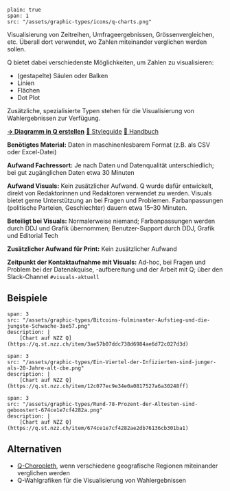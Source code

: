 ```image
plain: true
span: 1
src: "/assets/graphic-types/icons/q-charts.png"
```

Visualisierung von Zeitreihen, Umfrageergebnissen, Grössenvergleichen, etc. Überall dort verwendet, wo Zahlen miteinander verglichen werden sollen.

Q bietet dabei verschiedenste Möglichkeiten, um Zahlen zu visualisieren:
- (gestapelte) Säulen oder Balken
- Linien
- Flächen
- Dot Plot

Zusätzliche, spezialisierte Typen stehen für die Visualisierung von Wahlergebnissen zur Verfügung.

[**→ Diagramm in Q erstellen**](https://q.st.nzz.ch/editor/chart)
[📖 Styleguide](/basic-charts)
[🦮 Handbuch](https://wiki.nzzmg.ch/confluence/display/RED/Handbuch+Toolbox+Q#HandbuchToolboxQ-EinneuesDiagrammerstellen)

**Benötigtes Material:**  Daten in maschinenlesbarem Format (z.B. als CSV oder Excel-Datei)

**Aufwand Fachressort:** Je nach Daten und Datenqualität unterschiedlich; bei gut zugänglichen Daten etwa 30 Minuten

**Aufwand Visuals:** Kein zusätzlicher Aufwand. 
Q wurde dafür entwickelt, direkt von Redaktorinnen und Redaktoren verwendet zu werden. Visuals bietet gerne Unterstützung an bei Fragen und Problemen.
Farbanpassungen (politische Parteien, Geschlechter) dauern etwa 15–30 Minuten.

**Beteiligt bei Visuals:** Normalerweise niemand; Farbanpassungen werden durch DDJ und Grafik übernommen; Benutzer-Support durch DDJ, Grafik und Editorial Tech

**Zusätzlicher Aufwand für Print:** Kein zusätzlicher Aufwand

**Zeitpunkt der Kontaktaufnahme mit Visuals:** Ad-hoc, bei Fragen und Problem bei der Datenakquise, -aufbereitung und der Arbeit mit Q; über den Slack-Channel `#visuals-aktuell`

## Beispiele
```image
span: 3
src: "/assets/graphic-types/Bitcoins-fulminanter-Aufstieg-und-die-jungste-Schwache-3ae57.png"
description: |
	[Chart auf NZZ Q](https://q.st.nzz.ch/item/3ae57b07ddc738d6984ae6d72c027d3d)
```

```image
span: 3
src: "/assets/graphic-types/Ein-Viertel-der-Infizierten-sind-junger-als-20-Jahre-alt-cbe.png"
description: |
	[Chart auf NZZ Q](https://q.st.nzz.ch/item/12c077ec9e34e0a0817527a6a30248ff)
```

```image
span: 3
src: "/assets/graphic-types/Rund-78-Prozent-der-Altesten-sind-geboostert-674ce1e7cf4282a.png"
description: |
	[Chart auf NZZ Q](https://q.st.nzz.ch/item/674ce1e7cf4282ae2db76136cb301ba1)
```

## Alternativen
- [Q-Choropleth](/q-choropleth), wenn verschiedene geografische Regionen miteinander verglichen werden
- Q-Wahlgrafiken für die Visualisierung von Wahlergebnissen